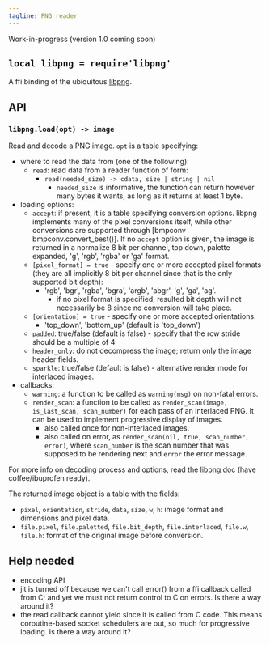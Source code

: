 ```yaml
---
tagline: PNG reader
---
```


<warn>Work-in-progress (version 1.0 coming soon)</warn>

## `local libpng = require'libpng'`

A ffi binding of the ubiquitous [libpng][libpng lib].

## API

### `libpng.load(opt) -> image`

Read and decode a PNG image. `opt` is a table specifying:

* where to read the data from (one of the following):
	* `read`: read data from a reader function of form:
		* `read(needed_size) -> cdata, size | string | nil`
			* `needed_size` is informative, the function can return however
			many bytes it wants, as long as it returns at least 1 byte.
* loading options:
	* `accept`: if present, it is a table specifying conversion options.
	  libpng implements many of the pixel conversions itself, while other
	  conversions are supported through [bmpconv bmpconv.convert_best()].
	  If no `accept` option is given, the image is returned in a normalize
	  8 bit per channel, top down, palette expanded, 'g', 'rgb', 'rgba' or
	  'ga' format.
	* `[pixel_format] = true` - specify one or more accepted pixel formats
	  (they are all implicitly 8 bit per channel since that is the only
	  supported bit depth):
		* 'rgb', 'bgr', 'rgba', 'bgra', 'argb', 'abgr', 'g', 'ga', 'ag'.
			* if no pixel format is specified, resulted bit depth will not
			  necessarily be 8 since no conversion will take place.
	* `[orientation] = true` - specify one or more accepted orientations:
		* 'top_down', 'bottom_up' (default is 'top_down')
	* `padded`: true/false (default is false) - specify that the row stride
	  should be a multiple of 4
	* `header_only`: do not decompress the image; return only the image header fields.
	* `sparkle`: true/false (default is false) - alternative render mode
	  for interlaced images.
* callbacks:
	* `warning`: a function to be called as `warning(msg)` on non-fatal errors.
	* `render_scan`: a function to be called as `render_scan(image,
	  is_last_scan, scan_number)` for each pass of an interlaced PNG. It can
	  be used to implement progressive display of images.
		* also called once for non-interlaced images.
		* also called on error, as `render_scan(nil, true, scan_number, error)`,
		  where `scan_number` is the scan number that was supposed to be
		  rendering next and `error` the error message.

For more info on decoding process and options, read the [libpng doc]
(have coffee/ibuprofen ready).

The returned image object is a table with the fields:

* `pixel`, `orientation`, `stride`, `data`, `size`, `w`, `h`: image format
  and dimensions and pixel data.
* `file.pixel`, `file.paletted`, `file.bit_depth`, `file.interlaced`,
  `file.w`, `file.h`: format of the original image before conversion.

## Help needed

  * encoding API
  * jit is turned off because we can't call error() from a ffi callback called
    from C; and yet we must not return control to C on errors.
	 Is there a way around it?
  * the read callback cannot yield since it is called from C code. This means
    coroutine-based socket schedulers are out, so much for progressive loading.
	 Is there a way around it?


[libpng lib]:  http://www.libpng.org/pub/png/libpng.html
[libpng doc]:  http://www.libpng.org/pub/png/libpng-1.2.5-manual.html
